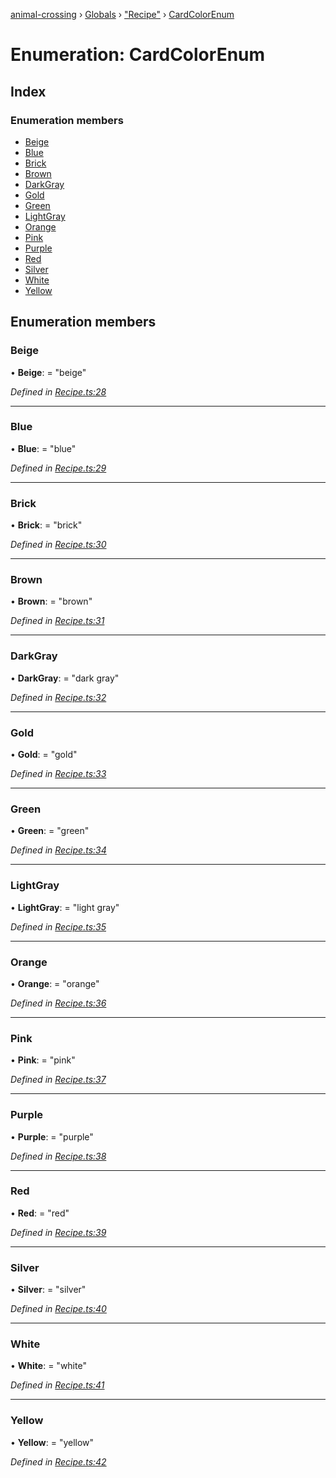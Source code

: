 [animal-crossing](../README.md) › [Globals](../globals.md) › ["Recipe"](../modules/_recipe_.md) › [CardColorEnum](_recipe_.cardcolorenum.md)

# Enumeration: CardColorEnum

## Index

### Enumeration members

* [Beige](_recipe_.cardcolorenum.md#beige)
* [Blue](_recipe_.cardcolorenum.md#blue)
* [Brick](_recipe_.cardcolorenum.md#brick)
* [Brown](_recipe_.cardcolorenum.md#brown)
* [DarkGray](_recipe_.cardcolorenum.md#darkgray)
* [Gold](_recipe_.cardcolorenum.md#gold)
* [Green](_recipe_.cardcolorenum.md#green)
* [LightGray](_recipe_.cardcolorenum.md#lightgray)
* [Orange](_recipe_.cardcolorenum.md#orange)
* [Pink](_recipe_.cardcolorenum.md#pink)
* [Purple](_recipe_.cardcolorenum.md#purple)
* [Red](_recipe_.cardcolorenum.md#red)
* [Silver](_recipe_.cardcolorenum.md#silver)
* [White](_recipe_.cardcolorenum.md#white)
* [Yellow](_recipe_.cardcolorenum.md#yellow)

## Enumeration members

###  Beige

• **Beige**: = "beige"

*Defined in [Recipe.ts:28](https://github.com/Norviah/animal-crossing/blob/e2f78c4/module/types/Recipe.ts#L28)*

___

###  Blue

• **Blue**: = "blue"

*Defined in [Recipe.ts:29](https://github.com/Norviah/animal-crossing/blob/e2f78c4/module/types/Recipe.ts#L29)*

___

###  Brick

• **Brick**: = "brick"

*Defined in [Recipe.ts:30](https://github.com/Norviah/animal-crossing/blob/e2f78c4/module/types/Recipe.ts#L30)*

___

###  Brown

• **Brown**: = "brown"

*Defined in [Recipe.ts:31](https://github.com/Norviah/animal-crossing/blob/e2f78c4/module/types/Recipe.ts#L31)*

___

###  DarkGray

• **DarkGray**: = "dark gray"

*Defined in [Recipe.ts:32](https://github.com/Norviah/animal-crossing/blob/e2f78c4/module/types/Recipe.ts#L32)*

___

###  Gold

• **Gold**: = "gold"

*Defined in [Recipe.ts:33](https://github.com/Norviah/animal-crossing/blob/e2f78c4/module/types/Recipe.ts#L33)*

___

###  Green

• **Green**: = "green"

*Defined in [Recipe.ts:34](https://github.com/Norviah/animal-crossing/blob/e2f78c4/module/types/Recipe.ts#L34)*

___

###  LightGray

• **LightGray**: = "light gray"

*Defined in [Recipe.ts:35](https://github.com/Norviah/animal-crossing/blob/e2f78c4/module/types/Recipe.ts#L35)*

___

###  Orange

• **Orange**: = "orange"

*Defined in [Recipe.ts:36](https://github.com/Norviah/animal-crossing/blob/e2f78c4/module/types/Recipe.ts#L36)*

___

###  Pink

• **Pink**: = "pink"

*Defined in [Recipe.ts:37](https://github.com/Norviah/animal-crossing/blob/e2f78c4/module/types/Recipe.ts#L37)*

___

###  Purple

• **Purple**: = "purple"

*Defined in [Recipe.ts:38](https://github.com/Norviah/animal-crossing/blob/e2f78c4/module/types/Recipe.ts#L38)*

___

###  Red

• **Red**: = "red"

*Defined in [Recipe.ts:39](https://github.com/Norviah/animal-crossing/blob/e2f78c4/module/types/Recipe.ts#L39)*

___

###  Silver

• **Silver**: = "silver"

*Defined in [Recipe.ts:40](https://github.com/Norviah/animal-crossing/blob/e2f78c4/module/types/Recipe.ts#L40)*

___

###  White

• **White**: = "white"

*Defined in [Recipe.ts:41](https://github.com/Norviah/animal-crossing/blob/e2f78c4/module/types/Recipe.ts#L41)*

___

###  Yellow

• **Yellow**: = "yellow"

*Defined in [Recipe.ts:42](https://github.com/Norviah/animal-crossing/blob/e2f78c4/module/types/Recipe.ts#L42)*
